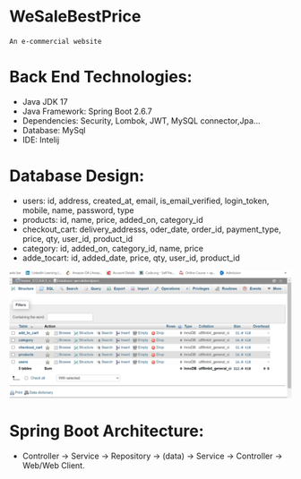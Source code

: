 # WeSaleBestPrice

    An e-commercial website

# Back End Technologies:

- Java JDK 17
- Java Framework: Spring Boot 2.6.7
- Dependencies: Security, Lombok, JWT, MySQL connector,Jpa...
- Database: MySql
- IDE: Intelij

# Database Design:

- users: id, address, created_at, email, is_email_verified, login_token, mobile, name, password, type
- products: id, name, price, added_on, category_id
- checkout_cart: delivery_addresss, oder_date, order_id, payment_type, price, qty, user_id, product_id
- category: id, added_on, category_id, name, price
- adde_tocart: id, added_date, price, qty, user_id, product_id

![picture alt](/1.png "Database")

# Spring Boot Architecture:

- Controller -> Service -> Repository -> (data) -> Service -> Controller -> Web/Web Client.
